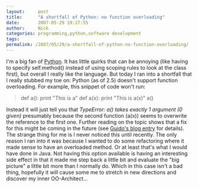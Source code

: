 ```yaml
---
layout:     post
title:      "A shortfall of Python: no function overloading"
date:       2007-05-29 19:27:55
author:     Nick
categories: programming,python,software development
tags:  
permalink: /2007/05/29/a-shortfall-of-python-no-function-overloading/
---
```

I'm a big fan of [Python](http://python.org). It has little quirks that can be annoying (like having to specify self.method() instead of using scoping rules to look at the class first), but overall I really like the language. But today I ran into a shortfall that I really stubbed my toe on: Python (as of 2.5) doesn't support function overloading. For example, this snippet of code won't run: 

> def a(): print "This is a" def a(x): print "This is a(x)" a()

Instead it will just tell you that _TypeError: a() takes exactly 1 argument (0 given)_ presumably because the second function (a(x)) seems to overwrite the reference to the first one. Further reading on the topic shows that a fix for this might be coming in the future (see [Guido's blog entry](http://www.artima.com/weblogs/viewpost.jsp?thread=155514) for details).  The strange thing for me is I never noticed this until recently. The only reason I ran into it was because I wanted to do some refactoring where it made sense to have an overloaded method. Or at least that's what I would have done in Java. Not having this option available is having an interesting side effect in that it made me step back a little bit and evaluate the "big picture" a little bit more than I normally do. Which in this case isn't a bad thing, hopefully it will cause some me to stretch in new directions and discover my inner OO-Architect...
